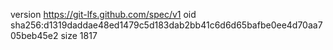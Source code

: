 version https://git-lfs.github.com/spec/v1
oid sha256:d1319daddae48ed1479c5d183dab2bb41c6d6d65bafbe0ee4d70aa705beb45e2
size 1817
